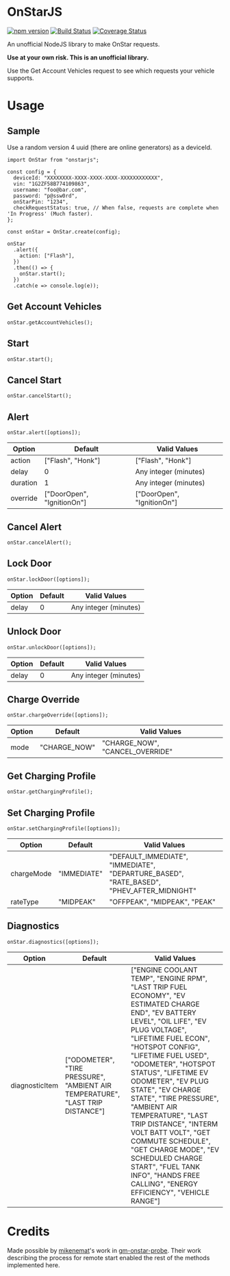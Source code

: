 # OnStarJS
[![npm version](https://badge.fury.io/js/onstarjs.svg)](https://badge.fury.io/js/onstarjs)
[![Build Status](https://travis-ci.org/samrum/OnStarJS.svg?branch=master)](https://travis-ci.org/samrum/OnStarJS)
[![Coverage Status](https://coveralls.io/repos/github/samrum/OnStarJS/badge.svg?branch=master)](https://coveralls.io/github/samrum/OnStarJS?branch=master)

An unofficial NodeJS library to make OnStar requests.

**Use at your own risk. This is an unofficial library.**

Use the Get Account Vehicles request to see which requests your vehicle supports.

# Usage

## Sample
Use a random version 4 uuid (there are online generators) as a deviceId.

    import OnStar from "onstarjs";

    const config = {
      deviceId: "XXXXXXXX-XXXX-XXXX-XXXX-XXXXXXXXXXXX",
      vin: "1G2ZF58B774109863",
      username: "foo@bar.com",
      password: "p@ssw0rd",
      onStarPin: "1234",
      checkRequestStatus: true, // When false, requests are complete when 'In Progress' (Much faster).
    };

    const onStar = OnStar.create(config);

    onStar
      .alert({
        action: ["Flash"],
      })
      .then(() => {
        onStar.start();
      })
      .catch(e => console.log(e));

## Get Account Vehicles
    onStar.getAccountVehicles();

## Start
    onStar.start();

## Cancel Start
    onStar.cancelStart();

## Alert
    onStar.alert([options]);

Option | Default | Valid Values
--- | --- | --- 
action | ["Flash", "Honk"] | ["Flash", "Honk"]
delay | 0 | Any integer (minutes)
duration | 1 | Any integer (minutes)
override | ["DoorOpen", "IgnitionOn"] | ["DoorOpen", "IgnitionOn"]

## Cancel Alert
    onStar.cancelAlert();

## Lock Door
    onStar.lockDoor([options]);

Option | Default | Valid Values
--- | --- | ----
delay | 0 | Any integer (minutes)

## Unlock Door
    onStar.unlockDoor([options]);

Option | Default | Valid Values
--- | --- | ---
delay | 0 | Any integer (minutes)

## Charge Override
    onStar.chargeOverride([options]);

Option | Default | Valid Values
--- | --- | ---
mode | "CHARGE_NOW" | "CHARGE_NOW", "CANCEL_OVERRIDE"

## Get Charging Profile
    onStar.getChargingProfile();

## Set Charging Profile
    onStar.setChargingProfile([options]);

Option | Default | Valid Values
--- | --- | ---
chargeMode | "IMMEDIATE" | "DEFAULT_IMMEDIATE", "IMMEDIATE", "DEPARTURE_BASED", "RATE_BASED", "PHEV_AFTER_MIDNIGHT" 
rateType | "MIDPEAK" |  "OFFPEAK", "MIDPEAK", "PEAK"

## Diagnostics
    onStar.diagnostics([options]);

Option | Default | Valid Values
--- | --- | ---
diagnosticItem | ["ODOMETER", "TIRE PRESSURE",  "AMBIENT AIR TEMPERATURE", "LAST TRIP DISTANCE"] | ["ENGINE COOLANT TEMP", "ENGINE RPM", "LAST TRIP FUEL ECONOMY", "EV ESTIMATED CHARGE END", "EV BATTERY LEVEL", "OIL LIFE", "EV PLUG VOLTAGE", "LIFETIME FUEL ECON", "HOTSPOT CONFIG", "LIFETIME FUEL USED", "ODOMETER", "HOTSPOT STATUS", "LIFETIME EV ODOMETER", "EV PLUG STATE", "EV CHARGE STATE", "TIRE PRESSURE", "AMBIENT AIR TEMPERATURE", "LAST TRIP DISTANCE", "INTERM VOLT BATT VOLT", "GET COMMUTE SCHEDULE", "GET CHARGE MODE", "EV SCHEDULED CHARGE START", "FUEL TANK INFO", "HANDS FREE CALLING", "ENERGY EFFICIENCY", "VEHICLE RANGE"]

# Credits
Made possible by [mikenemat](https://github.com/mikenemat/)'s work in [gm-onstar-probe](https://github.com/mikenemat/gm-onstar-probe). Their work describing the process for remote start enabled the rest of the methods implemented here.